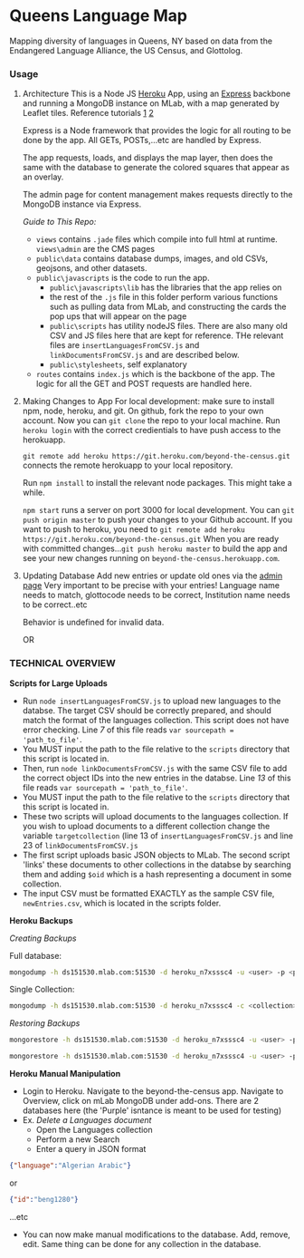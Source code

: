 # Queens Language Map

Mapping diversity of languages in Queens, NY based on data from the Endangered Language Alliance, the US Census, and Glottolog.



### Usage 
1. Architecture
    This is a Node JS [Heroku](heroku.com) App, using an [Express](https://expressjs.com/) backbone and running a MongoDB instance on MLab, with a map generated by Leaflet tiles. Reference tutorials [1](http://denelius.com/leaflet-node-mongodb/) [2](http://denelius.com/a-leaflet-map-with-node-js-mongodb-and-heroku/)

    Express is a Node framework that provides the logic for all routing to be done by the app. All GETs, POSTs,...etc are handled by Express. 

    The app requests, loads, and displays the map layer, then does the same with the database to generate the colored squares that appear as an overlay.

    The admin page for content management makes requests directly to the MongoDB instance via Express.

    *Guide to This Repo:*
    - `views` contains `.jade` files which compile into full html at runtime. `views\admin` are the CMS pages
    - `public\data` contains database dumps, images, and old CSVs, geojsons, and other datasets.
    - `public\javascripts` is the code to run the app. 
        + `public\javascripts\lib` has the libraries that the app relies on 
        + the rest of the `.js` file in this folder perform various functions such as pulling data from MLab, and constructing the cards the pop ups that will appear on the page
        + `public\scripts` has utility nodeJS files. There are also many old CSV and JS files here that are kept for reference. THe relevant files are `insertLanguagesFromCSV.js` and `linkDocumentsFromCSV.js` and are described below.
        + `public\stylesheets`, self explanatory
    - `routes` contains `index.js` which is the backbone of the app. The logic for all the GET and POST requests are handled here.



    
2. Making Changes to App
    For local development: make sure to install npm, node, heroku, and git. On github, fork the repo to your own account.
    Now you can `git clone` the repo to your local machine. 
    Run `heroku login` with the correct credientials to have push access to the herokuapp.

    `git remote add heroku https://git.heroku.com/beyond-the-census.git` connects the remote herokuapp to your local repository.

    Run `npm install` to install the relevant node packages. This might take a while.

    `npm start` runs a server on port 3000 for local development. 
    You can `git push origin master` to push your changes to your Github account. If you want to push to heroku, you need to `git remote add heroku https://git.heroku.com/beyond-the-census.git`
    When you are ready with committed changes...`git push heroku master` to build the app and see your new changes running on `beyond-the-census.herokuapp.com`. 


3. Updating Database
    Add new entries or update old ones via the [admin page](http://beyond-the-census.herokuapp.com/admin)
    Very important to be precise with your entries! Language name needs to match, glottocode needs to be correct, Institution name needs to be correct..etc

    Behavior is undefined for invalid data. 

    OR

### TECHNICAL OVERVIEW

**Scripts for Large Uploads**

- Run `node insertLanguagesFromCSV.js` to upload new languages to the databse. The target CSV should be correctly prepared, and should match the format of the languages collection. This script does not have error checking. Line _7_ of this file reads `var sourcepath = 'path_to_file'`.
- You MUST input the path to the file relative to the `scripts` directory that this script is located in.
- Then, run `node linkDocumentsFromCSV.js` with the same CSV file to add the correct object IDs into the new entries in the databse. Line _13_ of this file reads `var sourcepath = 'path_to_file'`.
- You MUST input the path to the file relative to the `scripts` directory that this script is located in.
- These two scripts will upload documents to the languages collection. If you wish to upload documents to a different collection change the variable `targetcollection` (line 13 of `insertLanguagesFromCSV.js` and line 23 of `linkDocumentsFromCSV.js`
- The first script uploads basic JSON objects to MLab. The second script 'links' these documents to other collections in the databse by searching them and adding `$oid` which is a hash representing a document in some collection.
- The input CSV must be formatted EXACTLY as the sample CSV file, `newEntries.csv`, which is located in the scripts folder. 

**Heroku Backups**

_Creating Backups_

Full database:

```bash
mongodump -h ds151530.mlab.com:51530 -d heroku_n7xsssc4 -u <user> -p <password> -o <output directory> 
```

Single Collection:

```bash
mongodump -h ds151530.mlab.com:51530 -d heroku_n7xsssc4 -c <collection> -u <user> -p <password> -o <output directory>  
```

_Restoring Backups_

```bash
mongorestore -h ds151530.mlab.com:51530 -d heroku_n7xsssc4 -u <user> -p <password> <input db directory> 
```

```bash
mongorestore -h ds151530.mlab.com:51530 -d heroku_n7xsssc4 -u <user> -p <password> <input .bson file>
```

**Heroku Manual Manipulation**

- Login to Heroku. Navigate to the beyond-the-census app. Navigate to Overview, click on mLab MongoDB under add-ons. There are 2 databases here (the 'Purple' isntance is meant to be used for testing)
- Ex. _Delete a Languages document_
    + Open the Languages collection
    + Perform a new Search
    + Enter a query in JSON format
```json
{"language":"Algerian Arabic"}
```
or
```json
{"id":"beng1280"}
```
...etc
- You can now make manual modifications to the database. Add, remove, edit. Same thing can be done for any collection in the database.







